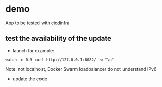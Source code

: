 # demo

App to be tested with cicdinfra

## test the availability of the update

* launch for example:
```
watch -n 0.5 curl http://127.0.0.1:8082/ -w "\n"
```

Note: not localhost, Docker Swarm loadbalancer do not understand IPv6

* update the code

